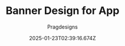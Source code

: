 ---
title: "Banner Design for App"
author: "Pragdesigns"
date: "2025-01-23T02:39:16.674Z"
draft: false
type: "post"
layout: "single"
categories: [""]
tags: [""]
source: "X"
source_link: "https://x.com/pragdesigns/status/1882124760479654341"
media: "/uploads/x.com_ggFusNpnVE9hUiWt.mp4"
media_type: "video"
---